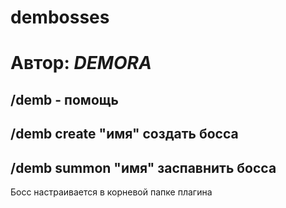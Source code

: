 # dembosses
# Автор: _DEMORA_
## /demb - помощь
## /demb create "имя" создать босса
## /demb summon "имя" заспавнить босса
Босс настраивается в корневой папке плагина
